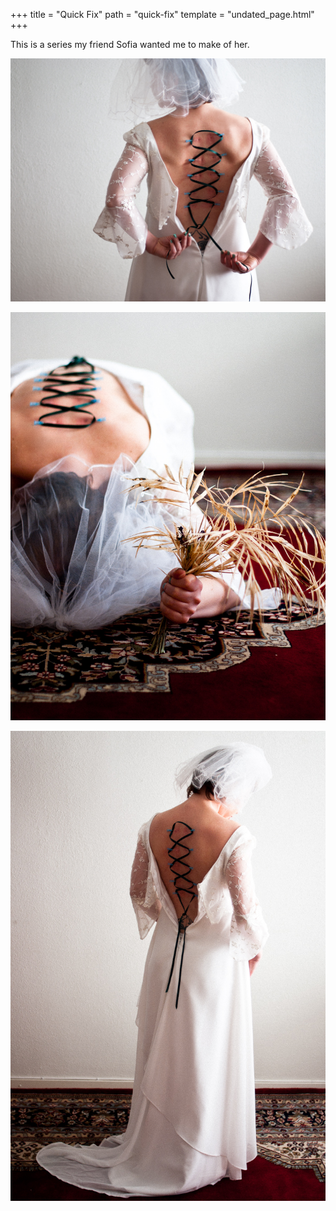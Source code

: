 +++
title = "Quick Fix"
path = "quick-fix"
template = "undated_page.html"
+++

This is a series my friend Sofia wanted me to make of her.

![Quick Fix 1](quick-fix-1.jpeg)

<!-- more -->

![Quick Fix 2](quick-fix-2.jpeg)

![Quick Fix 3](quick-fix-3.jpeg)
